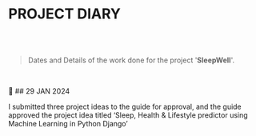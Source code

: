 
# PROJECT DIARY

<br>
<br>

> Dates and Details of the work done for the project '**SleepWell**'.

<br>

📆 ## 29 JAN 2024

I submitted three project ideas to the guide for approval, and the guide approved the project idea titled ‘Sleep, Health & Lifestyle predictor using Machine Learning in Python Django’
